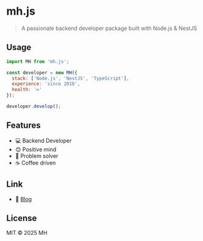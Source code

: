 # mh.js

> A passionate backend developer package built with Node.js & NestJS

## Usage
```javascript
import MH from 'mh.js';

const developer = new MH({
  stack: ['Node.js', 'NestJS', 'TypeScript'],
  experience: 'since 2018',
  health: '∞'
});

developer.develop(); 
```

## Features

- 💻 Backend Developer
- 😊 Positive mind
- 🧩 Problem solver
- ☕ Coffee driven

## Link

- 📝 [Blog](https://velog.io/@iu7726/posts)

## License

MIT © 2025 MH
